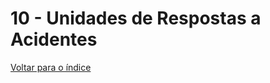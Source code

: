 # 10 - Unidades de Respostas a Acidentes


[Voltar para o índice][1]

[1]:https://github.com/marcellobenigno/p2r2-doc
